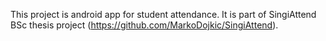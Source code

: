 This project is android app for student attendance. It is part of SingiAttend BSc thesis project (https://github.com/MarkoDojkic/SingiAttend).
